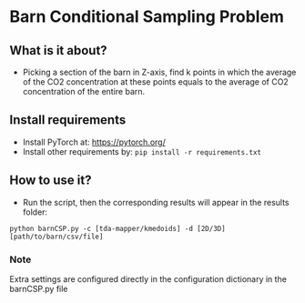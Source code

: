 # Barn Conditional Sampling Problem

## What is it about?
- Picking a section of the barn in Z-axis, find k points in which the average of the CO2 concentration at these points equals to the average of CO2 concentration of the entire barn.

## Install requirements
- Install PyTorch at: https://pytorch.org/
- Install other requirements by: `pip install -r requirements.txt`

## How to use it?
- Run the script, then the corresponding results will appear in the results folder:

`
python barnCSP.py -c [tda-mapper/kmedoids] -d [2D/3D] [path/to/barn/csv/file]
`

### Note
Extra settings are configured directly in the configuration dictionary in the barnCSP.py file